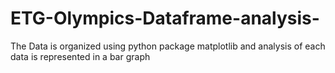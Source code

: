 # ETG-Olympics-Dataframe-analysis-
The Data is organized using python package matplotlib and analysis of each data is represented in a bar graph
